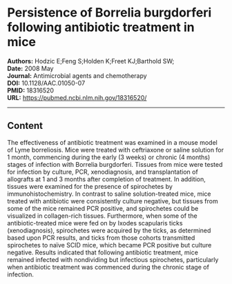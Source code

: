# Persistence of Borrelia burgdorferi following antibiotic treatment in mice

**Authors:** Hodzic E;Feng S;Holden K;Freet KJ;Barthold SW;  
**Date:** 2008 May  
**Journal:** Antimicrobial agents and chemotherapy  
**DOI:** 10.1128/AAC.01050-07  
**PMID:** 18316520  
**URL:** https://pubmed.ncbi.nlm.nih.gov/18316520/

---

## Content

The effectiveness of antibiotic treatment was examined in a mouse model of Lyme borreliosis. Mice were treated with ceftriaxone or saline solution for 1 month, commencing during the early (3 weeks) or chronic (4 months) stages of infection with Borrelia burgdorferi. Tissues from mice were tested for infection by culture, PCR, xenodiagnosis, and transplantation of allografts at 1 and 3 months after completion of treatment. In addition, tissues were examined for the presence of spirochetes by immunohistochemistry. In contrast to saline solution-treated mice, mice treated with antibiotic were consistently culture negative, but tissues from some of the mice remained PCR positive, and spirochetes could be visualized in collagen-rich tissues. Furthermore, when some of the antibiotic-treated mice were fed on by Ixodes scapularis ticks (xenodiagnosis), spirochetes were acquired by the ticks, as determined based upon PCR results, and ticks from those cohorts transmitted spirochetes to naïve SCID mice, which became PCR positive but culture negative. Results indicated that following antibiotic treatment, mice remained infected with nondividing but infectious spirochetes, particularly when antibiotic treatment was commenced during the chronic stage of infection.
